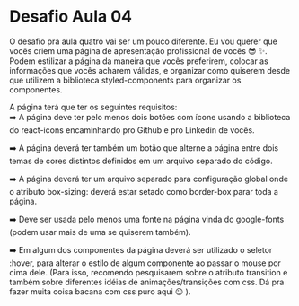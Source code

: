 # Desafio Aula 04
O desafio pra aula quatro vai ser um pouco diferente. Eu vou querer que vocês criem uma página de apresentação profissional de vocês 😎 ✨.
Podem estilizar a página da maneira que vocês preferirem, colocar as informações que vocês acharem válidas, e organizar como quiserem desde que utilizem a biblioteca styled-components para organizar os componentes.

A página terá que ter os seguintes requisitos:  
➡️  A página deve ter pelo menos dois botões com ícone usando a biblioteca do react-icons encaminhando pro Github e pro Linkedin de vocês.  

➡️  A página deverá ter também um botão que alterne a página entre dois temas de cores distintos definidos em um arquivo separado do código. 

➡️  A página deverá ter um arquivo separado para configuração global onde o atributo box-sizing: deverá estar setado como border-box parar toda a página. 

➡️  Deve ser usada pelo menos uma fonte na página vinda do google-fonts (podem usar mais de uma se quiserem também). 

➡️  Em algum dos componentes da página deverá ser utilizado o seletor :hover, para alterar o estilo de algum componente ao passar o mouse por cima dele. (Para isso, recomendo pesquisarem sobre o atributo transition e também sobre diferentes idéias de animações/transições com css. Dá pra fazer muita coisa bacana com css puro aqui 😉 ).
